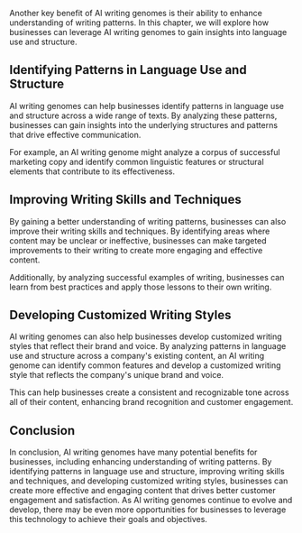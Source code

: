 
Another key benefit of AI writing genomes is their ability to enhance understanding of writing patterns. In this chapter, we will explore how businesses can leverage AI writing genomes to gain insights into language use and structure.

Identifying Patterns in Language Use and Structure
--------------------------------------------------

AI writing genomes can help businesses identify patterns in language use and structure across a wide range of texts. By analyzing these patterns, businesses can gain insights into the underlying structures and patterns that drive effective communication.

For example, an AI writing genome might analyze a corpus of successful marketing copy and identify common linguistic features or structural elements that contribute to its effectiveness.

Improving Writing Skills and Techniques
---------------------------------------

By gaining a better understanding of writing patterns, businesses can also improve their writing skills and techniques. By identifying areas where content may be unclear or ineffective, businesses can make targeted improvements to their writing to create more engaging and effective content.

Additionally, by analyzing successful examples of writing, businesses can learn from best practices and apply those lessons to their own writing.

Developing Customized Writing Styles
------------------------------------

AI writing genomes can also help businesses develop customized writing styles that reflect their brand and voice. By analyzing patterns in language use and structure across a company's existing content, an AI writing genome can identify common features and develop a customized writing style that reflects the company's unique brand and voice.

This can help businesses create a consistent and recognizable tone across all of their content, enhancing brand recognition and customer engagement.

Conclusion
----------

In conclusion, AI writing genomes have many potential benefits for businesses, including enhancing understanding of writing patterns. By identifying patterns in language use and structure, improving writing skills and techniques, and developing customized writing styles, businesses can create more effective and engaging content that drives better customer engagement and satisfaction. As AI writing genomes continue to evolve and develop, there may be even more opportunities for businesses to leverage this technology to achieve their goals and objectives.

